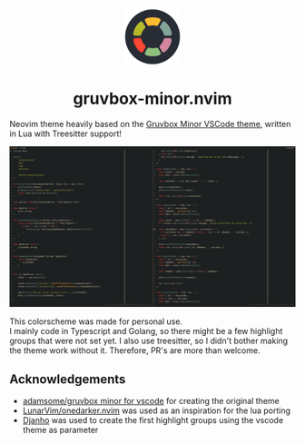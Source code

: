 <div align="center">
  <img src="https://raw.githubusercontent.com/jdinhify/vscode-theme-gruvbox/master/images/icon.png" width="100px">      
  <h1>gruvbox-minor.nvim</h1>
</div>


Neovim theme heavily based on the [Gruvbox Minor VSCode theme](https://github.com/adamsome/vscode-theme-gruvbox-minor), written in Lua with Treesitter support!


![gruvbox minor in javascript/golang](./images/code.png)



This colorscheme was made for personal use.<br>
I mainly code in Typescript and Golang, so there might be a few highlight groups that were not set yet.
I also use treesitter, so I didn't bother making the theme work without it.
Therefore, PR's are more than welcome.


## Acknowledgements

- [adamsome/gruvbox minor for vscode](https://github.com/adamsome/vscode-theme-gruvbox-minor) for creating the original theme
- [LunarVim/onedarker.nvim](https://github.com/LunarVim/onedarker.nvim) was used as an inspiration for the lua porting
- [Djanho](https://github.com/viniciusmuller/djanho) was used to create the first highlight groups using the vscode theme as parameter
